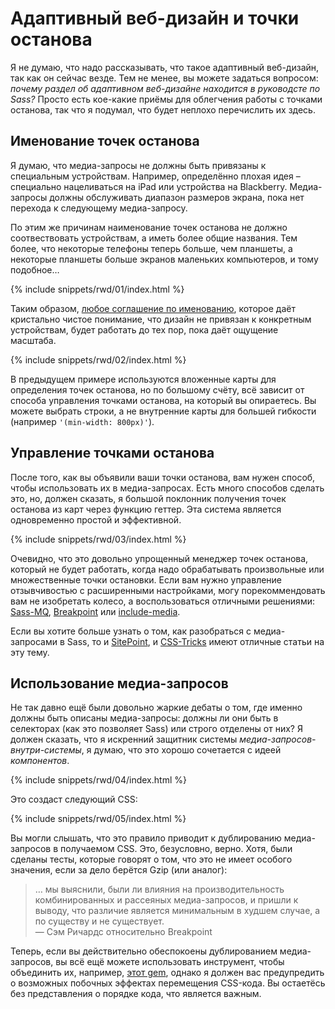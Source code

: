 
# Адаптивный веб-дизайн и точки останова

Я не думаю, что надо рассказывать, что такое адаптивный веб-дизайн, так как он сейчас везде. Тем не менее, вы можете задаться вопросом: *почему раздел об адаптивном веб-дизайне находится в руководсте по Sass?* Просто есть кое-какие приёмы для облегчения работы с точками останова, так что я подумал, что будет неплохо перечислить их здесь.

## Именование точек останова

Я думаю, что медиа-запросы не должны быть привязаны к специальным устройствам. Например, определённо плохая идея – специально нацеливаться на iPad или устройства на Blackberry. Медиа-запросы должны обслуживать диапазон размеров экрана, пока нет перехода к следующему медиа-запросу.

По этим же причинам наименование точек останова не должно соотвествовать устройствам, а иметь более общие названия. Тем более, что некоторые телефоны теперь больше, чем планшеты, а некоторые планшеты больше экранов маленьких компьютеров, и тому подобное…

{% include snippets/rwd/01/index.html %}

Таким образом, [любое соглашение по именованию](https://css-tricks.com/naming-media-queries/), которое даёт кристально чистое понимание, что дизайн не привязан к конкретным устройствам, будет работать до тех пор, пока даёт ощущение масштаба.

{% include snippets/rwd/02/index.html %}

<div class="note">
  <p>В предыдущем примере используются вложенные карты для определения точек останова, но по большому счёту, всё зависит от способа управления точками останова, на который вы опираетесь. Вы можете выбрать строки, а не внутренние карты для большей гибкости (например <code>'(min-width: 800px)'</code>).</p>
</div>

## Управление точками останова

После того, как вы объявили ваши точки останова, вам нужен способ, чтобы использовать их в медиа-запросах. Есть много способов сделать это, но, должен сказать, я большой поклонник получения точек останова из карт через функцию геттер. Эта система является одновременно простой и эффективной.

{% include snippets/rwd/03/index.html %}

<div class="note">
  <p>Очевидно, что это довольно упрощенный менеджер точек останова, который не будет работать, когда надо обрабатывать произвольные или множественные точки остановки. Если вам нужно управление отзывчивостью с расширенными настройками, могу порекоммендовать вам не изобретать колесо, а воспользоваться отличными решениями: <a href="https://github.com/sass-mq/sass-mq">Sass-MQ</a>, <a href="http://breakpoint-sass.com/">Breakpoint</a> или <a href="https://github.com/eduardoboucas/include-media">include-media</a>.</p>
  <p>Если вы хотите больше узнать о том, как разобраться с медиа-запросами в Sass, то и <a href="https://www.sitepoint.com/managing-responsive-breakpoints-sass/">SitePoint</a>, и <a href="https://css-tricks.com/approaches-media-queries-sass/">CSS-Tricks</a> имеют отличные статьи на эту тему.</p>
</div>

## Использование медиа-запросов

Не так давно ещё были довольно жаркие дебаты о том, где именно должны быть описаны медиа-запросы: должны ли они быть в селекторах (как это позволяет Sass) или строго отделены от них? Я должен сказать, что я искренний защитник системы *медиа-запросов-внутри-системы*, я думаю, что это хорошо сочетается с идеей *компонентов*.

{% include snippets/rwd/04/index.html %}

Это создаст следующий CSS:

{% include snippets/rwd/05/index.html %}

Вы могли слышать, что это правило приводит к дублированию медиа-запросов в получаемом CSS. Это, безусловно, верно. Хотя, были сделаны тесты, которые говорят о том, что это не имеет особого значения, если за дело берётся Gzip (или аналог):

> … мы выяснили, были ли влияния на производительность комбинированных и рассеяных медиа-запросов, и пришли к выводу, что различие является минимальным в худшем случае, а по существу и не существует.<br>
> &mdash; Сэм Ричардс относительно Breakpoint

Теперь, если вы действительно обеспокоены дублированием медиа-запросов, вы всё ещё можете использовать инструмент, чтобы объединить их, например, [этот gem](https://github.com/aaronjensen/sass-media_query_combiner), однако я должен вас предупредить о возможных побочных эффектах перемещения CSS-кода. Вы остаетёсь без представления о порядке кода, что является важным.
